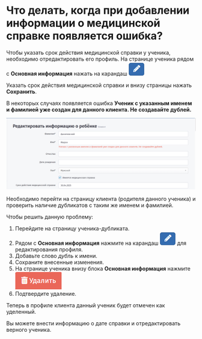 # Что делать, когда при добавлении информации о медицинской справке появляется ошибка?

Чтобы указать срок действия медицинской справки у ученика, необходимо отредактировать его профиль. На странице ученика рядом с **Основная информация** нажать на карандаш <img src="../.gitbook/assets/image (1) (1) (1) (1).png" alt="" data-size="line">

Указать срок действия медицинской справки и внизу страницы нажать **Сохранить**.

В некоторых случаях появляется ошибка **Ученик с указанным именем и фамилией уже создан для данного клиента. Не создавайте дублей.**

![](<../.gitbook/assets/image (1) (1) (1) (1) (1).png>)

Необходимо перейти на страницу клиента (родителя данного ученика) и проверить наличие дубликатов с таким же именем и фамилией.

Чтобы решить данную проблему:

1. Перейдите на страницу ученика-дубликата.
2. Рядом с **Основная информация** нажмите на карандаш <img src="../.gitbook/assets/image (1) (1) (1) (1).png" alt="" data-size="line"> для редактирования профиля.
3. Добавьте слово _дубль_ к имени.
4. Сохраните внесенные изменения.
5. На странице ученика внизу блока **Основная информация** нажмите <img src="../.gitbook/assets/image (106).png" alt="" data-size="line">
6. Подтвердите удаление.

Теперь в профиле клиента данный ученик будет отмечен как уделенный.

Вы можете внести информацию о дате справки и отредактировать верного ученика.

